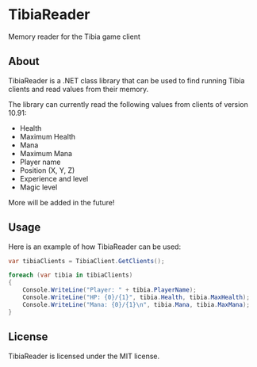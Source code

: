 # TibiaReader
Memory reader for the Tibia game client

## About
TibiaReader is a .NET class library that can be used to find running Tibia clients and read values from their memory.

The library can currently read the following values from clients of version 10.91:
* Health
* Maximum Health
* Mana
* Maximum Mana
* Player name
* Position (X, Y, Z)
* Experience and level
* Magic level

More will be added in the future!

## Usage
Here is an example of how TibiaReader can be used:

```c#
var tibiaClients = TibiaClient.GetClients();

foreach (var tibia in tibiaClients)
{
    Console.WriteLine("Player: " + tibia.PlayerName);
    Console.WriteLine("HP: {0}/{1}", tibia.Health, tibia.MaxHealth);
    Console.WriteLine("Mana: {0}/{1}\n", tibia.Mana, tibia.MaxMana);
}
```

## License
TibiaReader is licensed under the MIT license.

